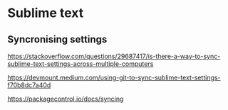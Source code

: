 
# Sublime text

## Syncronising settings

https://stackoverflow.com/questions/29687417/is-there-a-way-to-sync-sublime-text-settings-across-multiple-computers

https://devmount.medium.com/using-git-to-sync-sublime-text-settings-f70b8dc7a40d

https://packagecontrol.io/docs/syncing

